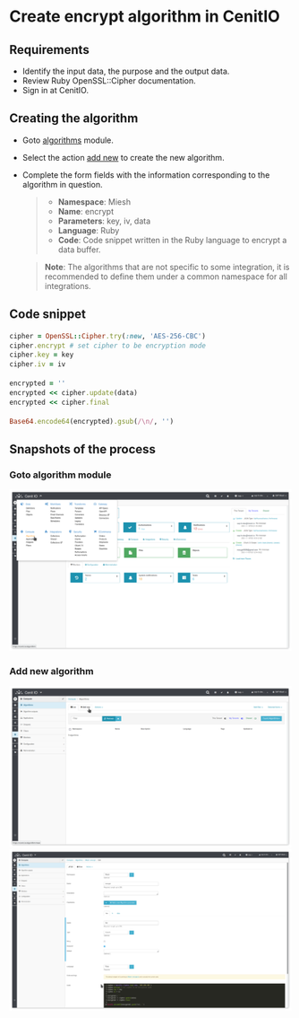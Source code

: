 # Create encrypt algorithm in CenitIO

## Requirements

* Identify the input data, the purpose and the output data.
* Review Ruby OpenSSL::Cipher documentation.[<i class="fa fa-external-link" aria-hidden="true"></i>](https://ruby-doc.org/stdlib-2.4.0/libdoc/openssl/rdoc/OpenSSL/Cipher.html)
* Sign in at CenitIO.[<i class="fa fa-external-link" aria-hidden="true"></i>](https://cenit.io/users/sign_in)

## Creating the algorithm

* Goto [algorithms](https://cenit.io/algorithm) module.
* Select the action [add new](https://cenit.io/algorithm/new) to create the new algorithm.
* Complete the form fields with the information corresponding to the algorithm in question.

    >- **Namespace**: Miesh
    >- **Name**: encrypt
    >- **Parameters**: key, iv, data
    >- **Language**: Ruby
    >- **Code**: Code snippet written in the Ruby language to encrypt a data buffer.

    > **Note**: The algorithms that are not specific to some integration, it is recommended to define them under a common namespace for all integrations.

## Code snippet

```ruby
cipher = OpenSSL::Cipher.try(:new, 'AES-256-CBC')
cipher.encrypt # set cipher to be encryption mode
cipher.key = key
cipher.iv = iv

encrypted = ''
encrypted << cipher.update(data)
encrypted << cipher.final

Base64.encode64(encrypted).gsub(/\n/, '')
```

## Snapshots of the process

### Goto algorithm module

   ![](../assets/snapshots/common-algs/snapshots-001.png)
    
### Add new algorithm

   ![](../assets/snapshots/common-algs/snapshots-002.png)
   ![](../assets/snapshots/miesh-encrypt-decrypt-algs/snapshots-003.png)
